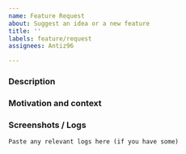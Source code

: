 ```yaml
---
name: Feature Request
about: Suggest an idea or a new feature
title: ''
labels: feature/request
assignees: Antiz96

---
```


<!-- Please, read the contributing guidelines before opening an issue: https://github.com/Antiz96/arch-update/blob/main/CONTRIBUTING.md -->

### Description

<!-- Describe your idea or the new feature you would like to see implemented -->

### Motivation and context

<!-- Provide some details about the motivation and/or the context of your request
For instance:  Why is this feature required/beneficial? What problem does it solve? ...
If it addresses an opened issue, please link to the issue here -->

### Screenshots / Logs

<!-- If you have any screenshots to illustrate your request or any relevant logs, paste them below -->

```text
Paste any relevant logs here (if you have some)
```

